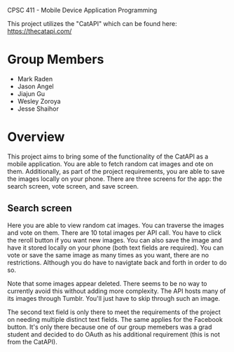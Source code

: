 CPSC 411 - Mobile Device Application Programming

This project utilizes the "CatAPI" which can be found here: https://thecatapi.com/

# Group Members

* Mark Raden 
* Jason Angel 
* Jiajun Gu 
* Wesley Zoroya 
* Jesse Shaihor 

# Overview
This project aims to bring some of the functionality of the CatAPI as a mobile application. You are able to fetch random cat images and ote on them. Additionally, as part of the project requirements, you are able to save the images locally on your phone. There are three screens for the app: the search screen, vote screen, and save screen.

## Search screen
Here you are able to view random cat images. You can traverse the images and vote on them. There are 10 total images per API call. You have to click the reroll button if you want new images. You can also save the image and have it stored locally on your phone (both text fields are required). You can vote or save the same image as many times as you want, there are no restrictions. Although you do have to navigtate back and forth in order to do so.

Note that some images appear deleted. There seems to be no way to currently avoid this without adding more complexity. The API hosts many of its images through Tumblr. You'll just have to skip through such an image.

The second text field is only there to meet the requirements of the project on needing multiple distinct text fields. The same applies for the Facebook button. It's only there because one of our group memebers was a grad student and decided to do OAuth as his additional requirement (this is not from the CatAPI).
